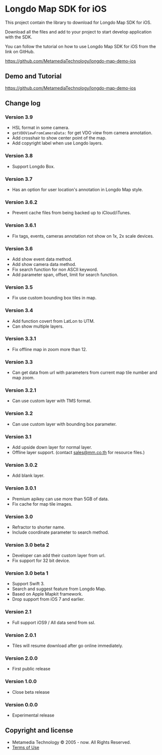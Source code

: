 # Longdo Map SDK for iOS
This project contain the library to download for Longdo Map SDK for iOS.

Download all the files and add to your project to start develop application with the SDK.

You can follow the tutorial on how to use Longdo Map SDK for iOS from the link on GitHub.

https://github.com/MetamediaTechnology/longdo-map-demo-ios

## Demo and Tutorial
https://github.com/MetamediaTechnology/longdo-map-demo-ios

## Change log

### Version 3.9
* HSL format in some camera.
* `getVDOViewFromCameraData:` for get VDO view from camera annotation.
* Add crosshair to show center point of the map.
* Add copyright label when use Longdo layers.

### Version 3.8
* Support Longdo Box.

### Version 3.7
* Has an option for user location's annotation in Longdo Map style.

### Version 3.6.2
* Prevent cache files from being backed up to iCloud/iTunes.

### Version 3.6.1
* Fix tags, events, cameras annotation not show on 1x, 2x scale devices.

### Version 3.6
* Add show event data method.
* Add show camera data method.
* Fix search function for non ASCII keyword.
* Add parameter span, offset, limit for search function.

### Version 3.5
* Fix use custom bounding box tiles in map.

### Version 3.4
* Add function covert from LatLon to UTM.
* Can show multiple layers.

### Version 3.3.1
* Fix offline map in zoom more than 12.

### Version 3.3
* Can get data from url with parameters from current map tile number and map zoom.

### Version 3.2.1
* Can use custom layer with TMS format.

### Version 3.2
* Can use custom layer with bounding box parameter.

### Version 3.1
* Add upside down layer for normal layer.
* Offline layer support. (contact sales@mm.co.th for resource files.)

### Version 3.0.2
* Add blank layer.

### Version 3.0.1
* Premium apikey can use more than 5GB of data.
* Fix cache for map tile images.

### Version 3.0
* Refractor to shorter name.
* Include coordinate parameter to search method.

### Version 3.0 beta 2
* Developer can add their custom layer from url.
* Fix support for 32 bit device.

### Version 3.0 beta 1
* Support Swift 3.
* Search and suggest feature from Longdo Map.
* Based on Apple Mapkit framework.
* Drop support from iOS 7 and earlier.

### Version 2.1
* Full support iOS9 / All data send from ssl.

### Version 2.0.1
* Tiles will resume download after go online immediately.

### Version 2.0.0
* First public release

### Version 1.0.0
* Close beta release

### Version 0.0.0
* Experimental release

## Copyright and license
  * Metamedia Technology © 2005 - now. All Rights Reserved.
  * [Terms of Use](LICENSE.md)
